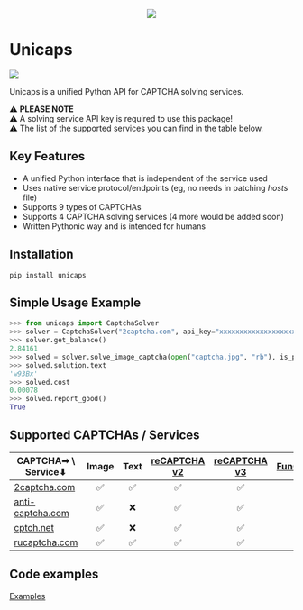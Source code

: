 <p align="center">
  <img src="https://i.imgur.com/8aQf6On.png" />
</p>

# Unicaps
[![](https://img.shields.io/badge/python-3.6%20%7C%203.7%20%7C%203.8%20-blue.svg)](https://www.python.org/downloads/release/python-3611/)

Unicaps is a unified Python API for CAPTCHA solving services.


⚠ **PLEASE NOTE**</br>
⚠ A solving service API key is required to use this package!</br>
⚠ The list of the supported services you can find in the table below.


## Key Features
 - A unified Python interface that is independent of the service used
 - Uses native service protocol/endpoints (eg, no needs in patching _hosts_ file)
 - Supports 9 types of CAPTCHAs
 - Supports 4 CAPTCHA solving services (4 more would be added soon)
 - Written Pythonic way and is intended for humans

## Installation
```pip install unicaps```

## Simple Usage Example
```python
>>> from unicaps import CaptchaSolver
>>> solver = CaptchaSolver("2captcha.com", api_key="xxxxxxxxxxxxxxxxxxxxxxxxxxxxxxxx")
>>> solver.get_balance()
2.84161
>>> solved = solver.solve_image_captcha(open("captcha.jpg", "rb"), is_phrase=False, is_case_sensitive=True)
>>> solved.solution.text
'w93Bx'
>>> solved.cost
0.00078
>>> solved.report_good()
True
```

## Supported CAPTCHAs / Services
| CAPTCHA➡ \ Service⬇| Image | Text | [reCAPTCHA v2](https://developers.google.com/recaptcha/docs/display) | [reCAPTCHA v3](https://developers.google.com/recaptcha/docs/v3) | [FunCaptcha](https://funcaptcha.com/fc/api/nojs/?pkey=69A21A01-CC7B-B9C6-0F9A-E7FA06677FFC) | [KeyCAPTCHA](https://www.keycaptcha.com/) | [Geetest](https://www.geetest.com/en/demo) | [hCaptcha](https://www.hcaptcha.com/) | [Capy](https://www.capy.me/) |
| ------------- | :---: | :---:	| :---:	| :---:	| :---:	| :---:	| :---:	| :---:	| :---:	|
| [2captcha.com](http://2captcha.com/?from=8754088)	| ✅ | ✅ | ✅ | ✅ | ✅ | ✅ | ✅ | ✅ | ✅ |
| [anti-captcha.com](http://getcaptchasolution.com/vus77mnl48) | ✅ | ❌ | ✅ | ✅ | ✅ | ❌ | ✅ | ✅ | ❌ |
| [cptch.net](https://cptch.net/auth/signup?frm=0ebc1ab34eb04f67ac320f020a8f709f) | ✅ | ❌ | ✅ | ✅ | ❌ | ❌ | ❌ | ❌ | ❌ |
| [rucaptcha.com](https://rucaptcha.com?from=9863637) | ✅ | ✅ | ✅ | ✅ | ✅ | ✅ | ✅ | ✅ | ✅ |

## Code examples
[Examples](https://github.com/sergey-scat/unicaps/tree/master/examples)
